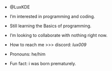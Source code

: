 - @LuxKDE
  
-  I’m interested in programming and coding.

-  Still learning the Basics of programming.
 
-  I’m looking to collaborate with nothing right now.
  
-  How to reach me >>> discord: _lux009_
  
-  Pronouns: he/him
  
-  Fun fact: i was born prematurely.

<!---
LuxKDE/LuxKDE is a ✨ special ✨ repository because its `README.md` (this file) appears on your GitHub profile.
You can click the Preview link to take a look at your changes.
--->
